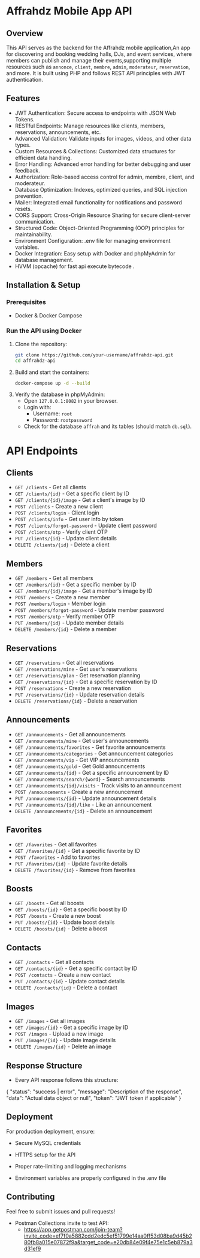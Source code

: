 # Affrahdz Mobile App API

## Overview
This API serves as the backend for the Affrahdz mobile application,An app for discovering and booking wedding halls, DJs, and event services, where members can publish and manage their events,supporting multiple resources such as `annonce`, `client`, `membre`, `admin`, `moderateur`, `reservation`, and more. It is built using PHP and follows REST API principles with JWT authentication.

## Features
- JWT Authentication: Secure access to endpoints with JSON Web Tokens.
- RESTful Endpoints: Manage resources like clients, members, reservations, announcements, etc.
- Advanced Validation: Validate inputs for images, videos, and other data types.
- Custom Resources & Collections: Customized data structures for efficient data handling.
- Error Handling: Advanced error handling for better debugging and user feedback.
- Authorization: Role-based access control for admin, membre, client, and moderateur.
- Database Optimization: Indexes, optimized queries, and SQL injection prevention.
- Mailer: Integrated email functionality for notifications and password resets.
- CORS Support: Cross-Origin Resource Sharing for secure client-server communication.
- Structured Code: Object-Oriented Programming (OOP) principles for maintainability.
- Environment Configuration: .env file for managing environment variables.
- Docker Integration: Easy setup with Docker and phpMyAdmin for database management.
- HVVM (opcache) for fast api execute bytecode .


## Installation & Setup
### Prerequisites
- Docker & Docker Compose
  
### Run the API using Docker
1. Clone the repository:
   ```sh
   git clone https://github.com/your-username/affrahdz-api.git
   cd affrahdz-api
   ```
2. Build and start the containers:
   ```sh
   docker-compose up -d --build
   ```
3. Verify the database in phpMyAdmin:
   - Open `127.0.0.1:8082` in your browser.
   - Login with:
     - Username: `root`
     - Password: `rootpassword`
   - Check for the database `affrah` and its tables (should match `db.sql`).
# API Endpoints

## Clients
- `GET /clients` - Get all clients
- `GET /clients/{id}` - Get a specific client by ID
- `GET /clients/{id}/image` - Get a client's image by ID
- `POST /clients` - Create a new client
- `POST /clients/login` - Client login
- `POST /clients/info` - Get user info by token
- `POST /clients/forgot-password` - Update client password
- `POST /clients/otp` - Verify client OTP
- `PUT /clients/{id}` - Update client details
- `DELETE /clients/{id}` - Delete a client

## Members
- `GET /members` - Get all members
- `GET /members/{id}` - Get a specific member by ID
- `GET /members/{id}/image` - Get a member's image by ID
- `POST /members` - Create a new member
- `POST /members/login` - Member login
- `POST /members/forgot-password` - Update member password
- `POST /members/otp` - Verify member OTP
- `PUT /members/{id}` - Update member details
- `DELETE /members/{id}` - Delete a member

## Reservations
- `GET /reservations` - Get all reservations
- `GET /reservations/mine` - Get user's reservations
- `GET /reservations/plan` - Get reservation planning
- `GET /reservations/{id}` - Get a specific reservation by ID
- `POST /reservations` - Create a new reservation
- `PUT /reservations/{id}` - Update reservation details
- `DELETE /reservations/{id}` - Delete a reservation

## Announcements
- `GET /announcements` - Get all announcements
- `GET /announcements/mine` - Get user's announcements
- `GET /announcements/favorites` - Get favorite announcements
- `GET /announcements/categories` - Get announcement categories
- `GET /announcements/vip` - Get VIP announcements
- `GET /announcements/gold` - Get Gold announcements
- `GET /announcements/{id}` - Get a specific announcement by ID
- `GET /announcements/search/{word}` - Search announcements
- `GET /announcements/{id}/visits` - Track visits to an announcement
- `POST /announcements` - Create a new announcement
- `PUT /announcements/{id}` - Update announcement details
- `PUT /announcements/{id}/like` - Like an announcement
- `DELETE /announcements/{id}` - Delete an announcement

## Favorites
- `GET /favorites` - Get all favorites
- `GET /favorites/{id}` - Get a specific favorite by ID
- `POST /favorites` - Add to favorites
- `PUT /favorites/{id}` - Update favorite details
- `DELETE /favorites/{id}` - Remove from favorites

## Boosts
- `GET /boosts` - Get all boosts
- `GET /boosts/{id}` - Get a specific boost by ID
- `POST /boosts` - Create a new boost
- `PUT /boosts/{id}` - Update boost details
- `DELETE /boosts/{id}` - Delete a boost

## Contacts
- `GET /contacts` - Get all contacts
- `GET /contacts/{id}` - Get a specific contact by ID
- `POST /contacts` - Create a new contact
- `PUT /contacts/{id}` - Update contact details
- `DELETE /contacts/{id}` - Delete a contact

## Images
- `GET /images` - Get all images
- `GET /images/{id}` - Get a specific image by ID
- `POST /images` - Upload a new image
- `PUT /images/{id}` - Update image details
- `DELETE /images/{id}` - Delete an image

## Response Structure

- Every API response follows this structure:

{ "status": "success | error", "message": "Description of the response", "data": "Actual data object or null", "token": "JWT token if applicable" }

## Deployment
For production deployment, ensure:

- Secure MySQL credentials

- HTTPS setup for the API

- Proper rate-limiting and logging mechanisms

- Environment variables are properly configured in the .env file


## Contributing
Feel free to submit issues and pull requests!
- Postman Collections invite to test API:
   - https://app.getpostman.com/join-team?invite_code=ef7f0a5882cdd2edc5ef51799e14aa0ff53d08ba9d45b280fb8a015e07872f9a&target_code=e20db84e09f4e75e1c5eb879a3d31ef9
